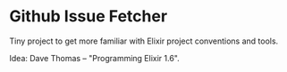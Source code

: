 # Github Issue Fetcher

Tiny project to get more familiar with Elixir project conventions and tools.  

Idea: Dave Thomas – "Programming Elixir 1.6".

